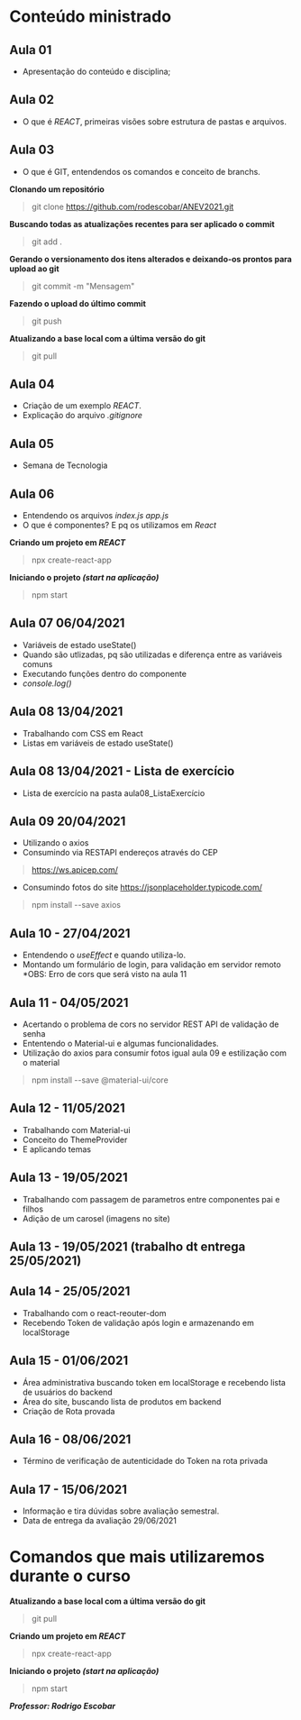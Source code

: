 # Conteúdo ministrado

## Aula 01
- Apresentação do conteúdo e disciplina;

## Aula 02
- O que é _REACT_, primeiras visões sobre estrutura de pastas e arquivos.

## Aula 03
- O que é GIT, entendendos os comandos e conceito de branchs.

**Clonando um repositório**
> git clone https://github.com/rodescobar/ANEV2021.git

**Buscando todas as atualizações recentes para ser aplicado o commit**
> git add .

**Gerando o versionamento dos itens alterados e deixando-os prontos para upload ao git**
> git commit -m "Mensagem"

**Fazendo o upload do último commit**
> git push

**Atualizando a base local com a última versão do git**
> git pull

## Aula 04 
- Criação de um exemplo _REACT_.
- Explicação do arquivo _.gitignore_

## Aula 05
- Semana de Tecnologia

## Aula 06
- Entendendo os arquivos
_index.js_
_app.js_
- O que é componentes? E pq os utilizamos em _React_

**Criando um projeto em _REACT_**
> npx create-react-app <nome>

**Iniciando o projeto _(start na aplicação)_**
> npm start



## Aula 07 06/04/2021
- Variáveis de estado useState()
- Quando são utlizadas, pq são utilizadas e diferença entre as variáveis comuns
- Executando funções dentro do componente
- _console.log()_

## Aula 08 13/04/2021
- Trabalhando com CSS em React
- Listas em variáveis de estado useState()

## Aula 08 13/04/2021 - Lista de exercício
- Lista de exercício na pasta aula08_ListaExercício

## Aula 09 20/04/2021
- Utilizando o axios
- Consumindo via RESTAPI endereços através do CEP
>https://ws.apicep.com/

- Consumindo fotos do site 
https://jsonplaceholder.typicode.com/

> npm install --save axios

## Aula 10 - 27/04/2021
- Entendendo o _useEffect_ e quando utiliza-lo.
- Montando um formulário de login, para validação em servidor remoto
    *OBS: Erro de cors que será visto na aula 11

## Aula 11 - 04/05/2021
- Acertando o problema de cors no servidor REST API de validação de senha
- Ententendo o Material-ui e algumas funcionalidades.
- Utilização do axios para consumir fotos igual aula 09 e estilização com o material

> npm install --save @material-ui/core

## Aula 12 - 11/05/2021
- Trabalhando com Material-ui
- Conceito do ThemeProvider
- E aplicando temas

## Aula 13 - 19/05/2021
- Trabalhando com passagem de parametros entre componentes pai e filhos
- Adição de um carosel (imagens no site)

## Aula 13 - 19/05/2021 (trabalho dt entrega 25/05/2021)


## Aula 14 - 25/05/2021
- Trabalhando com o react-reouter-dom
- Recebendo Token de validação após login e armazenando em localStorage

## Aula 15 - 01/06/2021
- Área administrativa buscando token em localStorage e recebendo lista de usuários do backend
- Área do site, buscando lista de produtos em backend
- Criação de Rota provada

## Aula 16 - 08/06/2021
- Término de verificação de autenticidade do Token na rota privada

## Aula 17 - 15/06/2021
- Informação e tira dúvidas sobre avaliação semestral. 
- Data de entrega da avaliação 29/06/2021


# Comandos que mais utilizaremos durante o curso
**Atualizando a base local com a última versão do git**
> git pull

**Criando um projeto em _REACT_**
> npx create-react-app <nome>

**Iniciando o projeto _(start na aplicação)_**
> npm start

***Professor: Rodrigo Escobar***